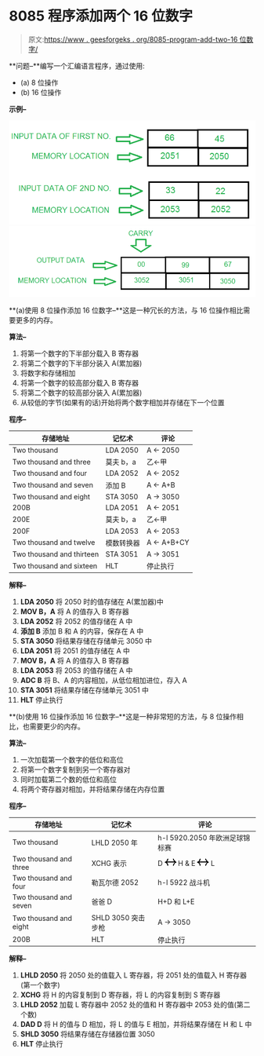 # 8085 程序添加两个 16 位数字

> 原文:[https://www . geesforgeks . org/8085-program-add-two-16 位数字/](https://www.geeksforgeeks.org/8085-program-add-two-16-bit-numbers/)

**问题–**编写一个汇编语言程序，通过使用:

*   (a) 8 位操作
*   (b) 16 位操作

**示例–**

![](img/a307e3b81e2f791dcd4157c639f24543.png)
![](img/fa4168918d82a20b45aa3557c56d01fd.png)

**(a)使用 8 位操作添加 16 位数字–**这是一种冗长的方法，与 16 位操作相比需要更多的内存。

**算法–**

1.  将第一个数字的下半部分载入 B 寄存器
2.  将第二个数字的下半部分装入 A(累加器)
3.  将数字和存储相加
4.  将第一个数字的较高部分载入 B 寄存器
5.  将第二个数字的较高部分装入 A(累加器)
6.  从较低的字节(如果有的话)开始将两个数字相加并存储在下一个位置

**程序–**

| 存储地址 | 记忆术 | 评论 |
| --- | --- | --- |
| Two thousand | LDA 2050 | A ← 2050 |
| Two thousand and three | 莫夫 b，a | 乙←甲 |
| Two thousand and four | LDA 2052 | A ← 2052 |
| Two thousand and seven | 添加 B | A ← A+B |
| Two thousand and eight | STA 3050 | A → 3050 |
| 200B | LDA 2051 | A ← 2051 |
| 200E | 莫夫 b，a | 乙←甲 |
| 200F | LDA 2053 | A ← 2053 |
| Two thousand and twelve | 模数转换器 | A ← A+B+CY |
| Two thousand and thirteen | STA 3051 | A → 3051 |
| Two thousand and sixteen | HLT | 停止执行 |

**解释–**

1.  **LDA 2050** 将 2050 时的值存储在 A(累加器)中
2.  **MOV B，A** 将 A 的值存入 B 寄存器
3.  **LDA 2052** 将 2052 的值存储在 A 中
4.  **添加 B** 添加 B 和 A 的内容，保存在 A 中
5.  **STA 3050** 将结果存储在存储单元 3050 中
6.  **LDA 2051** 将 2051 的值存储在 A 中
7.  **MOV B，A** 将 A 的值存入 B 寄存器
8.  **LDA 2053** 将 2053 的值存储在 A 中
9.  **ADC B** 将 B、A 的内容相加，从低位相加进位，存入 A
10.  **STA 3051** 将结果存储在存储单元 3051 中
11.  **HLT** 停止执行

**(b)使用 16 位操作添加 16 位数字–**这是一种非常短的方法，与 8 位操作相比，也需要更少的内存。

**算法–**

1.  一次加载第一个数字的低位和高位
2.  将第一个数字复制到另一个寄存器对
3.  同时加载第二个数的低位和高位
4.  将两个寄存器对相加，并将结果存储在内存位置

**程序–**

| 存储地址 | 记忆术 | 评论 |
| --- | --- | --- |
| Two thousand | LHLD 2050 年 | h-l 5920.2050 年欧洲足球锦标赛 |
| Two thousand and three | XCHG 表示 | D ![\leftrightarrow](img/b5e20fad8f3648b450fa57efb714fa90.png "Rendered by QuickLaTeX.com") H & E ![\leftrightarrow](img/b5e20fad8f3648b450fa57efb714fa90.png "Rendered by QuickLaTeX.com") L |
| Two thousand and four | 勒瓦尔德 2052 | h-l 5922 战斗机 |
| Two thousand and seven | 爸爸 D | H+D 和 L+E |
| Two thousand and eight | SHLD 3050 突击步枪 | A → 3050 |
| 200B | HLT | 停止执行 |

**解释–**

1.  **LHLD 2050** 将 2050 处的值载入 L 寄存器，将 2051 处的值载入 H 寄存器(第一个数字)
2.  **XCHG** 将 H 的内容复制到 D 寄存器，将 L 的内容复制到 S 寄存器
3.  **LHLD 2052** 加载 L 寄存器中 2052 处的值和 H 寄存器中 2053 处的值(第二个数)
4.  **DAD D** 将 H 的值与 D 相加，将 L 的值与 E 相加，并将结果存储在 H 和 L 中
5.  **SHLD 3050** 将结果存储在存储器位置 3050
6.  **HLT** 停止执行